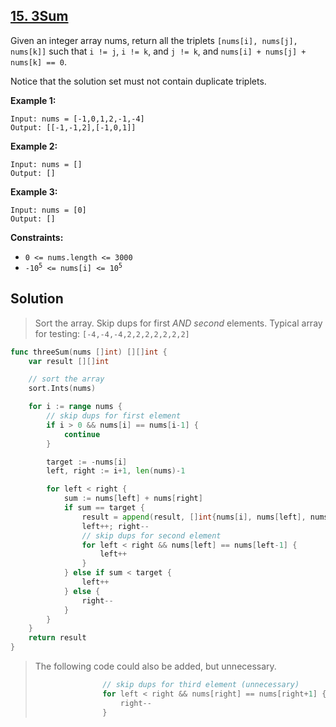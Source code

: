 ## [15. 3Sum](https://leetcode.com/problems/3sum/)


Given an integer array nums, return all the triplets `[nums[i], nums[j], nums[k]]` such that `i != j`, `i != k`, and `j != k`, and `nums[i] + nums[j] + nums[k] == 0`.

Notice that the solution set must not contain duplicate triplets.

**Example 1:**

```
Input: nums = [-1,0,1,2,-1,-4]
Output: [[-1,-1,2],[-1,0,1]]
```

**Example 2:**

```
Input: nums = []
Output: []
```

**Example 3:**

```
Input: nums = [0]
Output: []
```

**Constraints:**

*   `0 <= nums.length <= 3000`
*   <code>-10<sup>5</sup> <= nums[i] <= 10<sup>5</sup></code>



## Solution

> Sort the array. Skip dups for first *AND second* elements.
> Typical array for testing: `[-4,-4,-4,2,2,2,2,2,2,2]` 

```go
func threeSum(nums []int) [][]int {
    var result [][]int

    // sort the array
    sort.Ints(nums)

    for i := range nums {
        // skip dups for first element
        if i > 0 && nums[i] == nums[i-1] {
            continue
        }

        target := -nums[i]
        left, right := i+1, len(nums)-1

        for left < right {
            sum := nums[left] + nums[right]
            if sum == target {
                result = append(result, []int{nums[i], nums[left], nums[right]})
                left++; right--
                // skip dups for second element
                for left < right && nums[left] == nums[left-1] {
                    left++
                }
            } else if sum < target {
                left++
            } else {
                right--
            }
        }
    }
    return result
}
```

> The following code could also be added, but unnecessary.
>
> ```go
>                // skip dups for third element (unnecessary)
>                for left < right && nums[right] == nums[right+1] {
>                    right--
>                }
> ```

